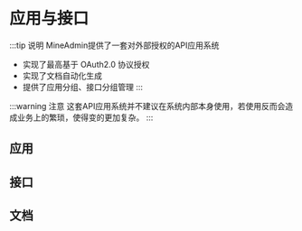# 应用与接口

:::tip 说明
MineAdmin提供了一套对外部授权的API应用系统

- 实现了最高基于 OAuth2.0 协议授权
- 实现了文档自动化生成
- 提供了应用分组、接口分组管理
:::

:::warning 注意
这套API应用系统并不建议在系统内部本身使用，若使用反而会造成业务上的繁琐，使得变的更加复杂。
:::

## 应用

## 接口

## 文档
